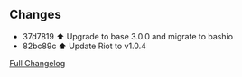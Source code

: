 ## Changes

- 37d7819 :arrow_up: Upgrade to base 3.0.0 and migrate to bashio 
- 82bc89c :arrow_up: Update Riot to v1.0.4 

[Full Changelog][changelog]

[changelog]: https://github.com/hassio-addons/addon-matrix/compare/v0.2.3...v0.3.0